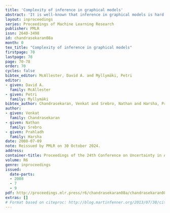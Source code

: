 ```yaml
---
title: 'Complexity of inference in graphical models'
abstract: 'It is well-known that inference in graphical models is hard in the worst case, but tractable for models with bounded treewidth. We ask whether treewidth is the only structural criterion of the underlying graph that enables tractable inference. In other words, is there some class of structures with unbounded treewidth in which inference is tractable? Subject to a combinatorial hypothesis due to Robertson et al. (1994), we show that low treewidth is indeed the only structural restriction that can ensure tractability. Thus, even for the "best case" graph structure, there is no inference algorithm with complexity polynomial in the treewidth.'
layout: inproceedings
series: Proceedings of Machine Learning Research
publisher: PMLR
issn: 2640-3498
id: chandrasekaran08a
month: 0
tex_title: "Complexity of inference in graphical models"
firstpage: 70
lastpage: 78
page: 70-78
order: 70
cycles: false
bibtex_editor: McAllester, David A. and Myllymäki, Petri
editor:
- given: David A.
  family: McAllester
- given: Petri
  family: Myllymäki
bibtex_author: Chandrasekaran, Venkat and Srebro, Nathan and Harsha, Prahladh
author:
- given: Venkat
  family: Chandrasekaran
- given: Nathan
  family: Srebro
- given: Prahladh
  family: Harsha 
date: 2008-07-09
note: Reissued by PMLR on 30 October 2024.
address:
container-title: Proceedings of the 24th Conference on Uncertainty in Artificial Intelligence
volume: R6
genre: inproceedings
issued:
  date-parts:
  - 2008
  - 7
  - 9
pdf: http://proceedings.mlr.press/r6/chandrasekaran08a/chandrasekaran08a.pdf
extras: []
# Format based on citeproc: http://blog.martinfenner.org/2013/07/30/citeproc-yaml-for-bibliographies/
---
```


